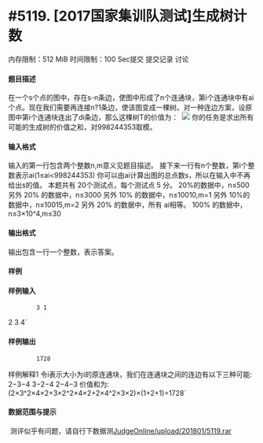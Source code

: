 
# #5119. [2017国家集训队测试]生成树计数
内存限制：512 MiB 时间限制：100 Sec提交 提交记录 讨论
#### 题目描述
在一个s个点的图中，存在s-n条边，使图中形成了n个连通块，第i个连通块中有ai
个点。现在我们需要再连接n?1条边，使该图变成一棵树。对一种连边方案，设原图中第i个连通块连出了di条边，那么这棵树T的价值为：
 ![](upload/201712/11111.png)
你的任务是求出所有可能的生成树的价值之和，对998244353取模。





#### 输入格式
输入的第一行包含两个整数n,m意义见题目描述。
接下来一行有n个整数，第i个整数表示ai(1≤ai<998244353)
你可以由ai计算出图的总点数s，所以在输入中不再给出s的值。
本题共有 20个测试点，每个测试点 5 分。
20%的数据中，n≤500
另外 20% 的数据中，n≤3000
另外 10% 的数据中，n≤10010,m=1
另外 10%的数据中，n≤10015,m=2
另外 20% 的数据中，所有 ai相等。
100% 的数据中，n≤3×10^4,m≤30





#### 输出格式
输出包含一行一个整数，表示答案。





#### 样例

#### 样例输入

			3 1
2 3 4`
#### 样例输出

			1728
样例解释1
令i表示大小为i的原连通块，我们在连通块之间的连边有以下三种可能:
2−3−4
3−2−4
2−4−3
价值和为:
(2×3^2×4×2+3×2^2×4×2+2×4^2×3×2)×(1+2+1)=1728`
#### 数据范围与提示

 测评似乎有问题，请自行下数据测[JudgeOnline/upload/201801/5119.rar](upload/201801/5119.rar)
